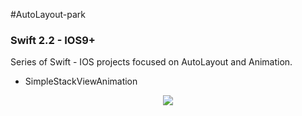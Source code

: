 #AutoLayout-park
### Swift 2.2 - IOS9+

Series of Swift - IOS projects focused on AutoLayout and Animation. 

* SimpleStackViewAnimation
<p align="center">
   <img src="https://camo.githubusercontent.com/4e5cf07b1863cf2dfcc0211fcc91ac16299002cf/687474703a2f2f6d616e75656c6361726c6f732e6769746875622e696f2f696d616765732f537461636b56696577526f746174696f6e4269676765722e676966" height=“100” width=“100””>
</p>
